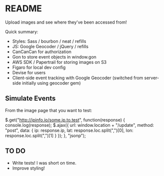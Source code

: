 # README

Upload images and see where they've been accessed from!

Quick summary:

  - Styles: Sass / bourbon / neat / refills  
  - JS: Google Geocoder / jQuery / refills
  - CanCanCan for authorization
  - Gon to store event objects in window.gon
  - AWS SDK / Papertrail for storing images on S3
  - Figaro for local dev config 
  - Devise for users 
  - Client-side event tracking with Google Geocoder (switched from server-side initially using geocoder gem)

## Simulate Events

  From the image page that you want to test:

  $.get("http://ipinfo.io/some.ip.to.test", function(response) {
    console.log(response);
    $.ajax({
      url: window.location + "/update",
      method: "post",
      data: {
        ip: response.ip,
        lat: response.loc.split(",")[0],
        lon: response.loc.split(",")[1]
      }
    });
  }, "jsonp");

## TO DO

  - Write tests! I was short on time.
  - Improve styling!

